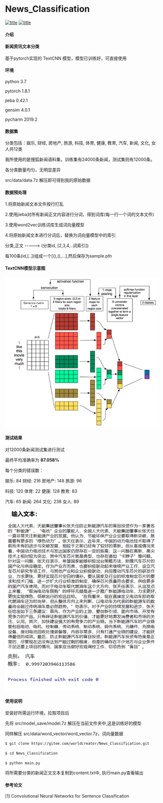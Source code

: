 # News_Classification

[![](https://img.shields.io/badge/pytorch-1.8.1GPU-orange "title")](https://pytorch.org/) [![](https://img.shields.io/badge/python-3.6-green "title")](https://www.python.org/)

#### 介绍
#### 新闻资讯文本分类

基于pytorch实现的 TextCNN 模型，模型已训练好，可直接使用



#### 环境

python 3.7

pytorch 1.8.1

jieba 0.42.1

gensim 4.0.1

pycharm 2019.2



#### 数据集

分类包括：娱乐, 财经, 房地产, 旅游, 科技, 体育, 健康, 教育, 汽车, 新闻, 文化, 女人共12类

我所使用的是搜狐新闻语料集，训练集有24000条新闻，测试集则有12000条。

各分类数量均匀，无明显差异

src/data/data.7z 解压即可得到我的原始数据



#### 数据预处理

1.将原始新闻文本文件按行打乱

2.使用jieba对所有新闻正文内容进行分词，得到词库(每一行一个词的文本文件)

3.使用word2vec训练词库生成词向量模型

4.将原始新闻文本进行分词后，替换为词向量模型中的索引

分类,正文 -----> (分类id, [2,3,4,..词索引])

每100条(id,[..])组成一个[(),(),...],然后保存为sample.pth


#### TextCNN模型示意图

<img src="./image_readme/TextCNN.png">



#### 测试结果

对12000条新闻测试集进行测试

最终平均准确率为 **87.058%**

每个分类的错误数：

娱乐: 84	  财经: 216	房地产: 148	旅游: 96

科技: 120    体育: 22      健康: 128        教育: 83

汽车: 65      新闻: 264    文化: 238        女人: 89

<img src="./image_readme/context.png">

<img src="./image_readme/test.png">





#### 使用说明

安装好所需运行环境，拉取项目后

先将 src/model_save/model.7z 解压在当前文件夹中,这是训练好的模型

同样解压 src/data/word_vector/word_vector.7z，词向量数据

```shell
$ git clone https://gitee.com/worldcreator/News_Classification.git

$ cd News_Classification

$ python main.py
```

将所需要分类的新闻正文文本复制到content.txt中, 执行main.py查看输出

#### 参考论文

[1] Convolutional Neural Networks for Sentence Classification